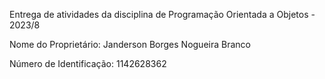 Entrega de atividades da disciplina de Programação Orientada a Objetos - 2023/8

Nome do Proprietário: Janderson Borges Nogueira Branco

Número de Identificação: 1142628362